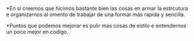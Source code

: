 *En si creemos que hicimos bastante bien las cosas en armar la estrcutura e organizarnos al  omento de trabajar de una formar
más rapida y sencilla.

*Puntos que podemos mejorar es pulir mas cosas de estilo e entendernos un poco mejor en codigo.